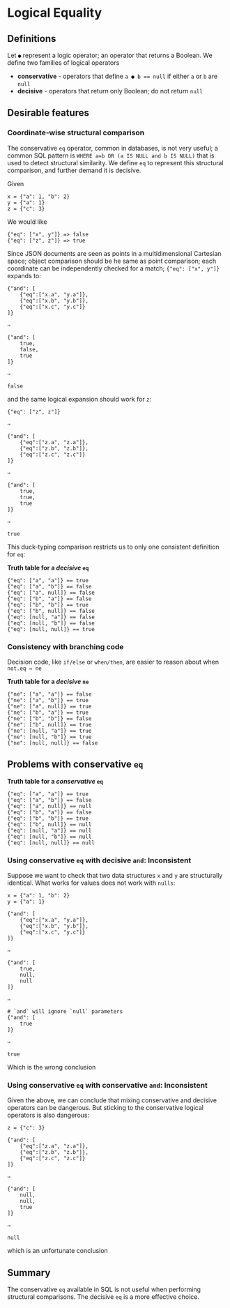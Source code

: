 # Logical Equality 

## Definitions

Let `●` represent a logic operator; an operator that returns a Boolean. We define two families of logical operators 

* **conservative** - operators that define `a ● b == null` if either `a` or `b` are `null`
* **decisive** - operators that return only Boolean; do not return `null`


## Desirable features


### Coordinate-wise structural comparison

The conservative `eq` operator, common in databases, is not very useful; a common SQL pattern is `WHERE a=b OR (a IS NULL and b IS NULL)` that is used to detect structural similarity.  We define `eq` to represent this structural comparison, and further demand it is decisive.

Given 

    x = {"a": 1, "b": 2}
	y = {"a": 1}
	z = {"c": 3}

We would like 

	{"eq": ["x", y"]} => false
	{"eq": ["z", z"]} => true

Since JSON documents are seen as points in a multidimensional Cartesian space; object comparison should be he same as point comparison; each coordinate can be independently checked for a match; `{"eq": ["x", y"]}` expands to:

    {"and": [
        {"eq":["x.a", "y.a"]}, 
        {"eq":["x.b", "y.b"]},
        {"eq":["x.c", "y.c"]}
    ]}

	⇒

    {"and": [
        true, 
        false,
        true
    ]}

	⇒

	false

and the same logical expansion should work for `z`:  


	{"eq": ["z", z"]}

	⇒

    {"and": [
        {"eq":["z.a", "z.a"]}, 
        {"eq":["z.b", "z.b"]},
        {"eq":["z.c", "z.c"]}
    ]}

	⇒

    {"and": [
        true, 
        true,
        true
    ]}

	⇒

	true

This duck-typing comparison restricts us to only one consistent definition for `eq`:

**Truth table for a *decisive* `eq`**

    {"eq": ["a", "a"]} == true
    {"eq": ["a", "b"]} == false
    {"eq": ["a", null]} == false
    {"eq": ["b", "a"]} == false
    {"eq": ["b", "b"]} == true
    {"eq": ["b", null]} == false
    {"eq": [null, "a"]} == false
    {"eq": [null, "b"]} == false
    {"eq": [null, null]} == true


### Consistency with branching code

Decision code, like `if/else` or `when/then`, are easier to reason about when `not.eq ⇔ ne` 

**Truth table for a *decisive* `ne`**

    {"ne": ["a", "a"]} == false
    {"ne": ["a", "b"]} == true
    {"ne": ["a", null]} == true
    {"ne": ["b", "a"]} == true
    {"ne": ["b", "b"]} == false
    {"ne": ["b", null]} == true
    {"ne": [null, "a"]} == true
    {"ne": [null, "b"]} == true
    {"ne": [null, null]} == false



## Problems with conservative `eq`

**Truth table for a *conservative* `eq`**

    {"eq": ["a", "a"]} == true
    {"eq": ["a", "b"]} == false
    {"eq": ["a", null]} == null
    {"eq": ["b", "a"]} == false
    {"eq": ["b", "b"]} == true
    {"eq": ["b", null]} == null
    {"eq": [null, "a"]} == null
    {"eq": [null, "b"]} == null
    {"eq": [null, null]} == null


### Using conservative `eq` with decisive `and`: Inconsistent
 
Suppose we want to check that two data structures `x` and `y` are structurally identical. What works for values does not work with `nulls`:

    x = {"a": 1, "b": 2}
	y = {"a": 1}

    {"and": [
        {"eq":["x.a", "y.a"]}, 
        {"eq":["x.b", "y.b"]},
        {"eq":["x.c", "y.c"]}
    ]}

	⇒

    {"and": [
        true, 
        null,
        null
    ]}

	⇒

	# `and` will ignore `null` parameters
    {"and": [
        true
    ]}

	⇒

	true  

Which is the wrong conclusion


### Using conservative `eq` with conservative `and`: Inconsistent
 
Given the above, we can conclude that mixing conservative and decisive operators can be dangerous. But sticking to the conservative logical operators is also dangerous:  

    z = {"c": 3}

    {"and": [
        {"eq":["z.a", "z.a"]}, 
        {"eq":["z.b", "z.b"]},
        {"eq":["z.c", "z.c"]}
    ]}

	⇒

    {"and": [
        null, 
        null,
        true
    ]}

	⇒

	null  

which is an unfortunate conclusion

## Summary

The conservative `eq` available in SQL is not useful when performing structural comparisons. The decisive `eq` is a more effective choice.